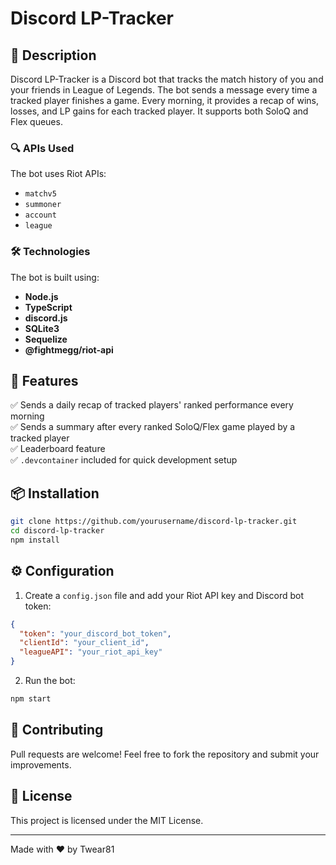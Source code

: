 # Discord LP-Tracker

## 📌 Description
Discord LP-Tracker is a Discord bot that tracks the match history of you and your friends in League of Legends. The bot sends a message every time a tracked player finishes a game. Every morning, it provides a recap of wins, losses, and LP gains for each tracked player. It supports both SoloQ and Flex queues.

### 🔍 APIs Used
The bot uses Riot APIs:
- `matchv5`
- `summoner`
- `account`
- `league`

### 🛠️ Technologies
The bot is built using:
- **Node.js**
- **TypeScript**
- **discord.js**
- **SQLite3**
- **Sequelize**
- **@fightmegg/riot-api**

## 🚀 Features
✅ Sends a daily recap of tracked players' ranked performance every morning  
✅ Sends a summary after every ranked SoloQ/Flex game played by a tracked player  
✅ Leaderboard feature  
✅ `.devcontainer` included for quick development setup  

## 📦 Installation
```bash
git clone https://github.com/yourusername/discord-lp-tracker.git
cd discord-lp-tracker
npm install
```

## ⚙️ Configuration
1. Create a `config.json` file and add your Riot API key and Discord bot token:
```json
{
  "token": "your_discord_bot_token",
  "clientId": "your_client_id",
  "leagueAPI": "your_riot_api_key"
}
```
2. Run the bot:
```bash
npm start
```

## 🤝 Contributing
Pull requests are welcome! Feel free to fork the repository and submit your improvements.

## 📜 License
This project is licensed under the MIT License.

---
Made with ❤️ by Twear81